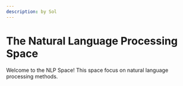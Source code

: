 ```yaml
---
description: by Sol
---
```


# The Natural Language Processing Space

Welcome to the NLP Space! This space focus on natural language processing methods.





